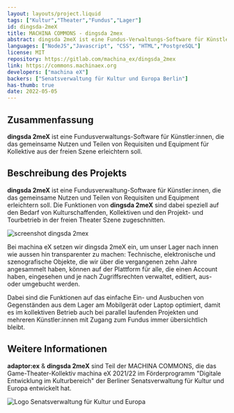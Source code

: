 ```yaml
---
layout: layouts/project.liquid
tags: ["Kultur","Theater","Fundus","Lager"]
id: dingsda-2meX
title: MACHINA COMMONS - dingsda 2mex
abstract: dingsda 2meX ist eine Fundus-Verwaltungs-Software für Künstler:innen Kollektive in der Freien Szene.
languages: ["NodeJS","Javascript", "CSS", "HTML","PostgreSQL"]
license: MIT
repository: https://gitlab.com/machina_ex/dingsda_2mex
link: https://commons.machinaex.org
developers: ["machina eX"]
backers: ["Senatsverwaltung für Kultur und Europa Berlin"]
has-thumb: true
date: 2022-05-05
---
```


## Zusammenfassung

**dingsda 2meX** ist eine Fundusverwaltungs-Software für Künstler:innen, die das gemeinsame Nutzen und Teilen von Requisiten und Equipment für Kollektive aus der freien Szene erleichtern soll.

## Beschreibung des Projekts

**dingsda 2meX** ist eine Fundusverwaltung-Software für Künstler:innen, die das gemeinsame Nutzen und Teilen von Requisiten und Equipment erleichtern soll.
Die Funktionen von **dingsda 2meX** sind dabei speziell auf den Bedarf von Kulturschaffenden, Kollektiven und den Projekt- und Tourbetrieb in der freien Theater Szene zugeschnitten.

![screenshot dingsda 2mex](/assets/images/projects/dingsda-2meX_screenshots.jpeg)

Bei machina eX setzen wir dingsda 2meX ein, um unser Lager nach innen wie aussen hin transparenter zu machen: Technische, elektronische und szenografische Objekte, die wir über die vergangenen zehn Jahre angesammelt haben, können auf der Plattform für alle, die einen Account haben, eingesehen und je nach Zugriffsrechten verwaltet, editiert, aus- oder umgebucht werden.

Dabei sind die Funktionen auf das einfache Ein- und Ausbuchen von Gegenständen aus dem Lager am Mobilgerät oder Laptop optimiert, damit es im kollektiven Betrieb auch bei parallel laufenden Projekten und mehreren Künstler:innen mit Zugang zum Fundus immer übersichtlich bleibt.

## Weitere Informationen

**adaptor:ex** & **dingsda 2meX** sind Teil der MACHINA COMMONS, die das Game-Theater-Kollektiv machina eX 2021/22 im Förderprogramm "Digitale Entwicklung im Kulturbereich" der Berliner Senatsverwaltung für Kultur und Europa entwickelt hat.

![Logo Senatsverwaltung für Kultur und Europa ](/assets/images/projects/Logo_Senat_Berlin.png)
